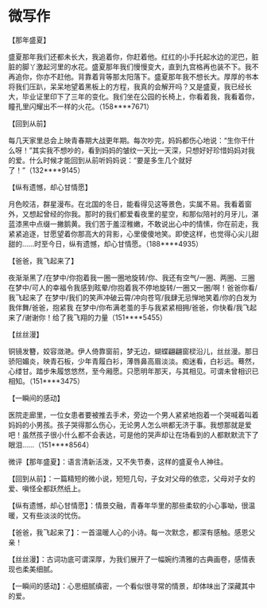 # 微写作

【那年盛夏】 

盛夏那年我们还都未长大，我追着你，你赶着他。红红的小手托起水边的泥巴，脏脏的脚丫激起河里的水花。盛夏那年我们慢慢变大，直到九宫格再也装不下。我不再追你，你亦不赶他。背靠着背等那太阳落下。盛夏那年我不想长大。厚厚的书本将我们压趴，呆呆地望着黑板上的方程，我真的会解开吗？又是盛夏，我已经长大，毕业证里印下了三年的变化。我们坐在公园的长椅上，你看着我，我看着你，瞳孔里闪耀出不一样的火花。（158****7671） 

【回到从前】 

每几天家里总会上映青春期大战更年期。每次吵完，妈妈都伤心地说：“生你干什么呀！”其实我不想吵的，看到妈妈的皱纹一天比一天深，只想好好珍惜妈妈对我的爱。什么时候才能回到从前听妈妈说：“要是多生几个就好了！”（132****9145） 

【纵有遗憾，却心甘情愿】 

月色皎洁，群星漫布。在北国的冬日，能看得见这等景色，实属不易。我看着窗外，又想起曾经的你我。那时的我们都爱看夜里的星空，和那似陪衬的月牙儿，湛蓝漆黑中点缀一撇鹅黄。我们苦于羞涩稚嫩，不敢说出心中的情愫，你在前走，我紧紧追逐，甘愿望着你那高大的背影，心里傻傻地笑。即使这样，也觉得心尖儿甜甜的……时至今日，纵有遗憾，却心甘情愿。（188****4935） 

【爸爸，我飞起来了】 

夜渐渐黑了/在梦中/你抱着我一圈一圈地旋转/你、我还有空气/一圈、两圈、三圈 在梦中/可人的幸福令我感到眩晕/你抱着我不停地旋转/一圈又一圈/啊！爸爸你看/我飞起来了 在梦中/我们的笑声冲破云霄/冲向苍穹/我肆无忌惮地笑着/你的白发为我伴舞/爸爸，抱紧我 在梦中/你布满老茧的手与我紧紧相拥/爸爸，你快看/我飞起来了/谢谢你！给了我飞翔的力量（151****5455） 

【丝丝漫】 

铜镜发簪，姣容潋滟。伊人倚靠窗前，梦无边，蝴蝶翩翩窗棂沿儿，丝丝漫。那日骄阳媚炎，映青石板，少年青履白衫，薄唇鼻高眉淡淡。痴迷看，白衫远。蓦然，心缕甘。踏步朱履悠悠然，至今厢愿。只愿明年那天，与其相见。可谓未曾相识已相知。（151****3475） 

【一瞬间的感动】 

医院走廊里，一位女患者要被推去手术，旁边一个男人紧紧地抱着一个哭喊着叫着妈妈的小男孩。孩子哭得那么伤心，无论男人怎么哄都无济于事。我想那就是爱吧！虽然孩子很小什么都不会表达，可是他的哭声却让在场看到的人都默默流下了眼泪……（151****8564） 

微评【那年盛夏】：语言清新活泼，又不失节奏，这样的盛夏令人神往。 

【回到从前】：一篇精短的微小说，短短几句，子女对父母的依恋，父母对子女的爱、嗔怪全都跃然纸上。 

【纵有遗憾，却心甘情愿】：情景交融，青春年华里的那些柔软的小心事呦，很温暖，又有些淡淡的忧伤。 

【爸爸，我飞起来了】：一首温暖人心的小诗。每一次默念，都深有感触。感恩父亲！ 

【丝丝漫】：古词功底可谓深厚，为我们展开了一幅婉约清雅的古典画卷，感情表现也柔美细腻。 

【一瞬间的感动】：心思细腻缜密，一个看似很寻常的情景，却体味出了深藏其中的爱。